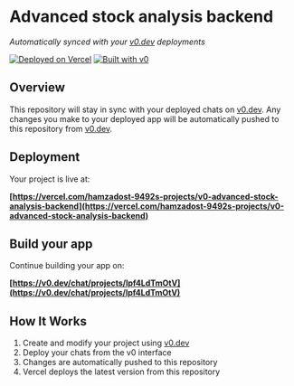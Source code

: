 # Advanced stock analysis backend

*Automatically synced with your [v0.dev](https://v0.dev) deployments*

[![Deployed on Vercel](https://img.shields.io/badge/Deployed%20on-Vercel-black?style=for-the-badge&logo=vercel)](https://vercel.com/hamzadost-9492s-projects/v0-advanced-stock-analysis-backend)
[![Built with v0](https://img.shields.io/badge/Built%20with-v0.dev-black?style=for-the-badge)](https://v0.dev/chat/projects/lpf4LdTmOtV)

## Overview

This repository will stay in sync with your deployed chats on [v0.dev](https://v0.dev).
Any changes you make to your deployed app will be automatically pushed to this repository from [v0.dev](https://v0.dev).

## Deployment

Your project is live at:

**[https://vercel.com/hamzadost-9492s-projects/v0-advanced-stock-analysis-backend](https://vercel.com/hamzadost-9492s-projects/v0-advanced-stock-analysis-backend)**

## Build your app

Continue building your app on:

**[https://v0.dev/chat/projects/lpf4LdTmOtV](https://v0.dev/chat/projects/lpf4LdTmOtV)**

## How It Works

1. Create and modify your project using [v0.dev](https://v0.dev)
2. Deploy your chats from the v0 interface
3. Changes are automatically pushed to this repository
4. Vercel deploys the latest version from this repository
